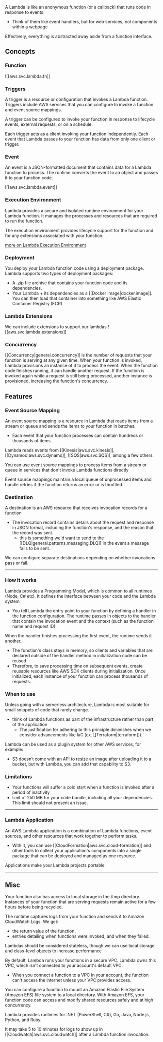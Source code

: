 
A Lambda is like an anonymous function (or a callback) that runs code in response to events.
- Think of them like event handlers, but for web services, not components within a webpage

Effectively, everything is abstracted away aside from a function interface.

## Concepts
### Function
![[aws.svc.lambda.fn]]

### Triggers
A trigger is a resource or configuration that invokes a Lambda function. Triggers include AWS services that you can configure to invoke a function and event source mappings.

A trigger can be configured to invoke your function in response to lifecycle events, external requests, or on a schedule.

Each trigger acts as a client invoking your function independently. Each event that Lambda passes to your function has data from only one client or trigger.

### Event
An event is a JSON-formatted document that contains data for a Lambda function to process. The runtime converts the event to an object and passes it to your function code.

![[aws.svc.lambda.event]]

### Execution Environment
Lambda provides a secure and isolated runtime environment for your Lambda function. It manages the processes and resources that are required to run the function.

The execution environment provides lifecycle support for the function and for any extensions associated with your function.

[more on Lambda Execution Environment](https://docs.aws.amazon.com/lambda/latest/dg/runtimes-context.html)

### Deployment
You deploy your Lambda function code using a deployment package. Lambda supports two types of deployment packages:
- A .zip file archive that contains your function code and its dependencies.
- Your Lambda + its dependencies as a [[Docker image|docker.image]]. You can then load that container into something like AWS Elastic Container Registry (ECR)

### Lambda Extensions
We can include extensions to support our lambdas
![[aws.svc.lambda.extensions]]

### Concurrency
[[Concurrency|general.concurrency]] is the number of requests that your function is serving at any given time. When your function is invoked, Lambda provisions an instance of it to process the event. When the function code finishes running, it can handle another request. If the function is invoked again while a request is still being processed, another instance is provisioned, increasing the function's concurrency.

## Features
### Event Source Mapping
An event source mapping is a resource in Lambda that reads items from a stream or queue and sends the items to your function in batches.
- Each event that your function processes can contain hundreds or thousands of items.

Lambda reads events from [[Kinesis|aws.svc.kinesis]], [[Dynamoc|aws.svc.dynamo]], [[SQS|aws.svc.SQS]], among a few others.

You can use event source mappings to process items from a stream or queue in services that don't invoke Lambda functions directly

Event source mappings maintain a local queue of unprocessed items and handle retries if the function returns an error or is throttled.

### Destination
A destination is an AWS resource that receives invocation records for a function
- The invocation record contains details about the request and response in JSON format, including the function's response, and the reason that the record was sent.
	- this is something we'd want to send to the [[DLQ|general.patterns.messaging.DLQ]] in the event a message fails to be sent.

We can configure separate destinations depending on whether invocations pass or fail.

* * *

### How it works
Lambda provides a Programming Model, which is common to all runtimes (Node, C# etc). It defines the interface between your code and the Lambda system:
- You tell Lambda the entry point to your function by defining a handler in the function configuration. The runtime passes in objects to the handler that contain the invocation event and the context (such as the function name and request ID).

When the handler finishes processing the first event, the runtime sends it another.
- The function's class stays in memory, so clients and variables that are declared outside of the handler method in initialization code can be reused.
- Therefore, to save processing time on subsequent events, create reusable resources like AWS SDK clients during initialization. Once initialized, each instance of your function can process thousands of requests.


### When to use
Unless going with a serverless architecture, Lambda is most suitable for small snippets of code that rarely change.
- think of Lambda functions as part of the infrastructure rather than part of the application
	- The justification for adhering to this principle diminishes when we consider advancements like IaC (ex. [[Terraform|terraform]]).

Lambda can be used as a plugin system for other AWS services, for example:
- S3 doesn’t come with an API to resize an image after uploading it to a bucket, but with Lambda, you can add that capability to S3.

### Limitations
- Your functions will suffer a cold start when a function is invoked after a period of inactivity
- limit of 250 MB for your code bundle, including all your dependencies. This limit should not present an issue.

* * *

### Lambda Application
An AWS Lambda application is a combination of Lambda functions, event sources, and other resources that work together to perform tasks.
- With it, you can use [[CloudFormation|aws.svc.cloud-formation]] and other tools to collect your application's components into a single package that can be deployed and managed as one resource.

Applications make your Lambda projects portable

* * *

## Misc
Your function also has access to local storage in the /tmp directory. Instances of your function that are serving requests remain active for a few hours before being recycled.

The runtime captures logs from your function and sends it to Amazon CloudWatch Logs. We get:
- the return value of the function.
- entries detailing when functions were invoked, and when they failed.

Lambdas should be considered stateless, though we can use local storage and class-level objects to increase performance

By default, Lambda runs your functions in a secure VPC. Lambda owns this VPC, which isn't connected to your account's default VPC.
- When you connect a function to a VPC in your account, the function can't access the internet unless your VPC provides access.

You can configure a function to mount an Amazon Elastic File System (Amazon EFS) file system to a local directory. With Amazon EFS, your function code can access and modify shared resources safely and at high concurrency.

Lambda provides runtimes for .NET (PowerShell, C\#), Go, Java, Node.js, Python, and Ruby.

It may take 5 to 10 minutes for logs to show up in [[Cloudwatch|aws.svc.cloudwatch]] after a Lambda function invocation.
